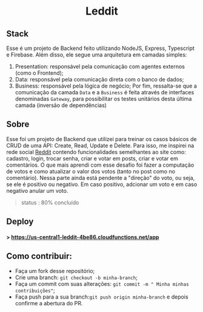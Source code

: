 # <div align="center"> Leddit </div>


## Stack
Esse é um projeto de Backend feito utilizando NodeJS, Express, Typescript e Firebase. Além disso, ele segue uma arquitetura em camadas simples:
1. Presentation: responsável pela comunicação com agentes externos (como o Frontend);
1. Data: responsável pela comunicação direta com o banco de dados;
1. Business: responsável pela lógica de negócio;
Por fim, ressalta-se que a comunicação da camada `Data` e a `Business` é feita através de interfaces denominadas `Gateway`, para possibilitar os testes unitários desta última camada (inversão de dependências)

## Sobre
Esse foi um projeto de Backend que utilizei para treinar os casos básicos de CRUD de uma API: Create, Read, Update e Delete.
Para isso, me inspirei na rede social <a target="_blank" href="https://reddit.com/"> Reddit</a> contendo funcionalidades semelhantes ao site como: cadastro, login, trocar senha,  criar e votar em posts, criar e votar em comentários. O que mais aprendi com esse desafio foi fazer a computação de votos e como atualizar o valor dos votos (tanto no post como no comentário). Nessa parte ainda está pendente a "direção" do voto, ou seja, se ele é positivo ou negativo. Em caso positivo, adcionar um voto e em caso negativo anular um voto.   

> status : 80% concluído 

## Deploy
#### > https://us-central1-leddit-4be86.cloudfunctions.net/app

## Como contribuir:
- Faça um fork desse repositório;
- Crie uma branch: `git checkout -b minha-branch`;
- Faça um commit com suas alterações: `git commit -m " Minha minhas contribuições"`;
- Faça push para a sua branch:`git push origin minha-branch` e depois confirme a abertura do PR.
